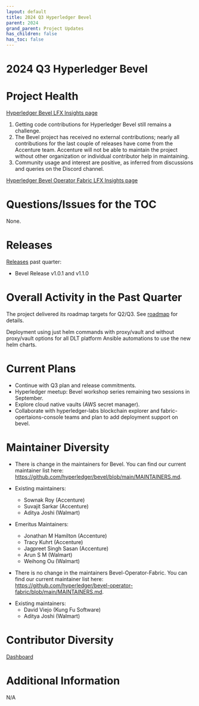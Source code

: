 ```yaml
---
layout: default
title: 2024 Q3 Hyperledger Bevel
parent: 2024
grand_parent: Project Updates
has_children: false
has_toc: false
---
```


# 2024 Q3 Hyperledger Bevel

# Project Health

[Hyperledger Bevel LFX Insights page](https://insights.lfx.linuxfoundation.org/foundation/hyp/overview?project=bevel&repository=&dateFilters=Last%20Year&dateRange=2023-01-01%20to%202023-12-31&compare=PP&granularity=month&hideBots=true)


1. Getting code contributions for Hyperledger Bevel still remains a challenge.
2. The Bevel project has received no external contributions; nearly all contributions for the last couple of releases have come from the Accenture team. Accenture will not be able to maintain the project without other organization or individual contributor help in maintaining.
3. Community usage and interest are positive, as inferred from discussions and queries on the Discord channel.

[Hyperledger Bevel Operator Fabric LFX Insights page](https://insights.lfx.linuxfoundation.org/foundation/hyp/overview?project=bevel&repository=https:%2F%2Fgithub.com%2Fhyperledger%2Fbevel-operator-fabric)


# Questions/Issues for the TOC

None.

# Releases

[Releases](https://github.com/hyperledger/bevel/releases) past quarter:

- Bevel Release v1.0.1 and v1.1.0


# Overall Activity in the Past Quarter

The project delivered its roadmap targets for Q2/Q3. See [roadmap](https://hyperledger-bevel.readthedocs.io/en/develop/references/roadmap/) for details.

Deployment using just helm commands with proxy/vault and without proxy/vault options for all DLT platform
Ansible automations to use the new helm charts.

# Current Plans

- Continue with Q3 plan and release commitments.
- Hyperledger meetup: Bevel workshop series remaining two sessions in September.
- Explore cloud native vaults (AWS secret manager).
- Collaborate with hyperledger-labs blockchain explorer and fabric-opertaions-console teams and plan to add deployment support on bevel.

# Maintainer Diversity

-	There is change in the maintainers for Bevel. You can find our current maintainer list here:  
<a href="https://github.com/hyperledger/bevel/blob/main/MAINTAINERS.md" class="external-link" rel="nofollow">https://github.com/hyperledger/bevel/blob/main/MAINTAINERS.md</a>.

<!-- -->

-	Existing maintainers:
	-	Sownak Roy (Accenture)
	-	Suvajit Sarkar (Accenture)
	-	Aditya Joshi (Walmart)
-	Emeritus Maintainers:
	-	Jonathan M Hamilton (Accenture)
	-	Tracy Kuhrt (Accenture)
	-	Jagpreet Singh Sasan (Accenture)
	-	Arun S M (Walmart)
	-	Weihong Ou (Walmart)

-	There is no change in the maintainers Bevel-Operator-Fabric. You can find our current maintainer list here:  
<a href="https://github.com/hyperledger/bevel-operator-fabric/blob/main/MAINTAINERS.md" class="external-link" rel="nofollow">https://github.com/hyperledger/bevel-operator-fabric/blob/main/MAINTAINERS.md</a>.

<!-- -->

-	Existing maintainers:
	-	David Viejo (Kung Fu Software)
	-	Aditya Joshi (Walmart)

# Contributor Diversity
[Dashboard](https://insights.lfx.linuxfoundation.org/foundation/hyp/reports/contributors?project=bevel&repository=https:%2F%2Fgithub.com%2Fhyperledger%2Fbevel&routedFrom=Github)

# Additional Information

N/A
